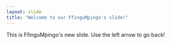 ```yaml
---
layout: slide
title: "Welcome to our FfinguMpingo's slide!"
---
```

This is FfinguMpingo's new slide.
Use the left arrow to go back!
